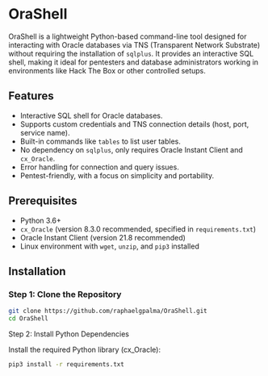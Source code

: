 # OraShell

OraShell is a lightweight Python-based command-line tool designed for interacting with Oracle databases via TNS (Transparent Network Substrate) without requiring the installation of `sqlplus`. It provides an interactive SQL shell, making it ideal for pentesters and database administrators working in environments like Hack The Box or other controlled setups.

## Features
- Interactive SQL shell for Oracle databases.
- Supports custom credentials and TNS connection details (host, port, service name).
- Built-in commands like `tables` to list user tables.
- No dependency on `sqlplus`, only requires Oracle Instant Client and `cx_Oracle`.
- Error handling for connection and query issues.
- Pentest-friendly, with a focus on simplicity and portability.

## Prerequisites
- Python 3.6+
- `cx_Oracle` (version 8.3.0 recommended, specified in `requirements.txt`)
- Oracle Instant Client (version 21.8 recommended)
- Linux environment with `wget`, `unzip`, and `pip3` installed

## Installation

### Step 1: Clone the Repository
```bash
git clone https://github.com/raphaelgpalma/OraShell.git
cd OraShell
```

Step 2: Install Python Dependencies

Install the required Python library (cx_Oracle):

```bash
pip3 install -r requirements.txt
```
